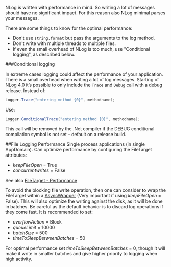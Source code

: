 NLog is written with performance in mind. So writing a lot of messages should have no significant impact. For this reason also NLog minimal parses your messages. 

There are some things to know for the optimal performance:

- Don't use `string.format` but pass the arguments to the log method. 
- Don't write with multiple threads to multiple files. 
- If even the small overhead of NLog is too much, use "Conditional logging", as described below.



###Conditional logging

In extreme cases logging could affect the performance of your application. There is a small overhead when writing a lot of log messages.
Starting of NLog 4.0 it’s possible to only include the `Trace` and `Debug` call with a debug release. 
Instead of:

```c#
Logger.Trace("entering method {0}", methodname);
```

Use:

```c#
Logger.ConditionalTrace("entering method {0}", methodname);
```

This call will be removed by the .Net compiler if the DEBUG conditional compilation symbol is not set – default on a release build.


##File Logging Performance
Single process applications (in single AppDomain). Can optimize performance by configuring the FileTarget attributes:
- _keepFileOpen_ = True
- _concurrentwrites_ = False

See also [FileTarget - Performance](../wiki/File-target#performance-tuning-options)

To avoid the blocking file write operation, then one can consider to wrap the FileTarget within a [AsyncWrapper](../wiki/AsyncWrapper-target) (Very important if using _keepFileOpen_ = False). This will also optimize the writing against the disk, as it will be done in batches. Be careful as the default behavior is to discard log operations if they come fast. It is recommended to set:

-  _overflowAction_ = Block 
- _queueLimit_ = 10000
- _batchSize_ = 500
- _timeToSleepBetweenBatches_ = 50

For optimal performance set _timeToSleepBetweenBatches_ = 0, though it will make it write in smaller batches and give higher priority to logging when high activity.